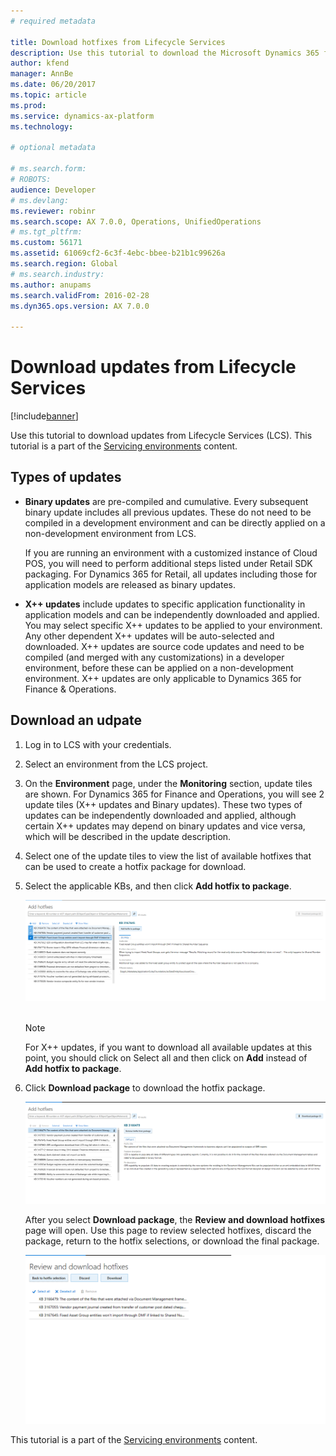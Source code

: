 ```yaml
---
# required metadata

title: Download hotfixes from Lifecycle Services
description: Use this tutorial to download the Microsoft Dynamics 365 for Finance and Operations hotfixes from Lifecycle Services (LCS).
author: kfend
manager: AnnBe
ms.date: 06/20/2017
ms.topic: article
ms.prod: 
ms.service: dynamics-ax-platform
ms.technology: 

# optional metadata

# ms.search.form: 
# ROBOTS: 
audience: Developer
# ms.devlang: 
ms.reviewer: robinr
ms.search.scope: AX 7.0.0, Operations, UnifiedOperations
# ms.tgt_pltfrm: 
ms.custom: 56171
ms.assetid: 61069cf2-6c3f-4ebc-bbee-b21b1c99626a
ms.search.region: Global
# ms.search.industry: 
ms.author: anupams
ms.search.validFrom: 2016-02-28
ms.dyn365.ops.version: AX 7.0.0

---
```


# Download updates from Lifecycle Services

[!include[banner](../includes/banner.md)]


Use this tutorial to download updates from Lifecycle Services (LCS). This tutorial is a part of the [Servicing environments](..\dev-tools\developer-home-page.md#service-environments) content.

## Types of updates

- **Binary updates** are pre-compiled and cumulative. Every subsequent binary update includes all previous updates. These do not need to be compiled in a development environment and can be directly applied on a non-development environment from LCS. 

  If you are running an environment with a customized instance of Cloud POS, you will need to perform additional steps listed under Retail SDK packaging. For Dynamics 365 for Retail, all updates including those for application models are released as binary updates.

- **X++ updates** include updates to specific application functionality in application models and can be independently downloaded and applied. You may select specific X++ updates to be applied to your environment. Any other dependent X++ updates will be auto-selected and downloaded. X++ updates are source code updates and need to be compiled (and merged with any customizations) in a developer environment, before these can be applied on a non-development environment. X++ updates are only applicable to Dynamics 365 for Finance & Operations. 


## Download an udpate

1.  Log in to LCS with your credentials.

2.  Select an environment from the LCS project.

3.  On the **Environment** page, under the **Monitoring** section, update tiles are shown. For Dynamics 365 for Finance and Operations, you will see 2 update tiles (X++ updates and Binary updates). These two types of updates can be independently downloaded and applied, although certain X++ updates may depend on binary updates and vice versa, which will be described in the update description.

4.  Select one of the update tiles to view the list of available hotfixes that can be used to create a hotfix package for download.

5.  Select the applicable KBs, and then click **Add hotfix to package**. 

    [![Add hotfix](./media/add-hotfixes.png)](./media/add-hotfixes.png) 

     > [!Note]
     > For X++ updates, if you want to download all available updates at this point, you should click on Select all and then click on **Add** instead of **Add hotfix to package**.
  
6.  Click **Download package** to download the hotfix package. 

    [![Download hotfix](./media/donwload-hotfix.png)](./media/donwload-hotfix.png) 

     After you select **Download package**, the **Review and download hotfixes** page will open. Use this page to review selected hotfixes, discard the package, return to the hotfix selections, or download the final package. 
  
    [![Review and download hotfixes](./media/review-and-download-hotfixes.png)](./media/review-and-download-hotfixes.png)

This tutorial is a part of the [Servicing environments](..\dev-tools\developer-home-page.md#service-environments) content.



